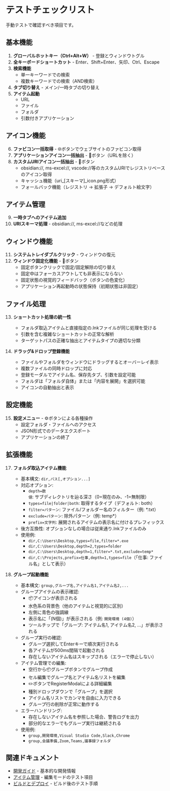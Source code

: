 # テストチェックリスト

手動テストで確認すべき項目です。

## 基本機能

1. **グローバルホットキー（Ctrl+Alt+W）** - 登録とウィンドウトグル
2. **全キーボードショートカット** - Enter、Shift+Enter、矢印、Ctrl、Escape
3. **検索機能**
   - 単一キーワードでの検索
   - 複数キーワードでの検索（AND検索）
4. **タブ切り替え** - メイン/一時タブの切り替え
5. **アイテム起動**
   - URL
   - ファイル
   - フォルダ
   - 引数付きアプリケーション

## アイコン機能

6. **ファビコン一括取得** - 🌐ボタンでウェブサイトのファビコン取得
7. **アプリケーションアイコン一括抽出** - 🎨ボタン（URLを除く）
8. **カスタムURIアイコン一括抽出** - 🎨ボタン
   - obsidian://, ms-excel://, vscode://等のカスタムURIでレジストリベースのアイコン取得
   - キャッシュ機能（uri_[スキーマ]_icon.png形式）
   - フォールバック機能（レジストリ → 拡張子 → デフォルト絵文字）

## アイテム管理

9. **一時タブへのアイテム追加**
10. **URIスキーマ処理** - obsidian://, ms-excel://などの処理

## ウィンドウ機能

11. **システムトレイダブルクリック** - ウィンドウの復元
12. **ウィンドウ固定化機能** - 📌ボタン
    - 固定ボタンクリックで固定/固定解除の切り替え
    - 固定中はフォーカスアウトしても非表示にならない
    - 固定状態の視覚的フィードバック（ボタンの色変化）
    - アプリケーション再起動時の状態保持（初期状態は非固定）

## ファイル処理

13. **ショートカット処理の統一性**
    - フォルダ取込アイテムと直接指定の.lnkファイルが同じ処理を受ける
    - 引数を含む複雑なショートカットの正常な解析
    - ターゲットパスの正確な抽出とアイテムタイプの適切な分類

14. **ドラッグ&ドロップ登録機能**
    - ファイルやフォルダをウィンドウにドラッグするとオーバーレイ表示
    - 複数ファイルの同時ドロップに対応
    - 登録モーダルでアイテム名、保存先タブ、引数を設定可能
    - フォルダは「フォルダ自体」または「内容を展開」を選択可能
    - アイコンの自動抽出と表示

## 設定機能

15. **設定メニュー** - ⚙ボタンによる各種操作
    - 設定フォルダ・ファイルへのアクセス
    - JSON形式でのデータエクスポート
    - アプリケーションの終了

## 拡張機能

17. **フォルダ取込アイテム機能**
    - 基本構文: `dir,パス[,オプション...]`
    - 対応オプション:
      - `depth=数値`: サブディレクトリを辿る深さ（0=現在のみ、-1=無制限）
      - `types=file|folder|both`: 取得するタイプ（デフォルト: both）
      - `filter=パターン`: ファイル/フォルダー名のフィルター（例: *.txt）
      - `exclude=パターン`: 除外パターン（例: temp*）
      - `prefix=文字列`: 展開されるアイテムの表示名に付けるプレフィックス
    - 後方互換性: オプションなしの場合は従来通り.lnkファイルのみ
    - 使用例:
      - `dir,C:\Users\Desktop,types=file,filter=*.exe`
      - `dir,C:\Users\Desktop,depth=2,types=folder`
      - `dir,C:\Users\Desktop,depth=1,filter=*.txt,exclude=temp*`
      - `dir,C:\Projects,prefix=仕事,depth=1,types=file`（「仕事: ファイル名」として表示）

18. **グループ起動機能**
    - 基本構文: `group,グループ名,アイテム名1,アイテム名2,...`
    - グループアイテムの表示確認:
      - 📦アイコンが表示される
      - 水色系の背景色（他のアイテムと視覚的に区別）
      - 左側に青色の強調線
      - 表示名に「(N個)」が表示される（例: `開発環境 (4個)`）
      - ツールチップで「グループ: アイテム名1, アイテム名2, ...」が表示される
    - グループ実行の確認:
      - グループ選択してEnterキーで順次実行される
      - 各アイテムが500ms間隔で起動される
      - 存在しないアイテム名はスキップされる（エラーで停止しない）
    - アイテム管理での編集:
      - 空行から📦グループボタンでグループ作成
      - セル編集でグループ名とアイテム名リストを編集
      - ✏️ボタンでRegisterModalによる詳細編集
      - 種別ドロップダウンで「グループ」を選択
      - アイテム名リストでカンマを自由に入力できる
      - グループ行の削除が正常に動作する
    - エラーハンドリング:
      - 存在しないアイテム名を参照した場合、警告ログを出力
      - 部分的なエラーでもグループ実行は継続される
    - 使用例:
      - `group,開発環境,Visual Studio Code,Slack,Chrome`
      - `group,会議準備,Zoom,Teams,議事録フォルダ`

## 関連ドキュメント

- [開発ガイド](development.md) - 基本的な開発情報
- [アイテム管理](../features/item-management.md) - 編集モードのテスト項目
- [ビルドとデプロイ](build-and-deploy.md) - ビルド後のテスト手順